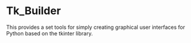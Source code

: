 Tk_Builder
==========

This provides a set tools for simply creating graphical user interfaces for Python based on the tkinter library.

